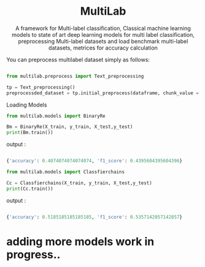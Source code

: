<h1 align="center"> MultiLab</h1>
<p align="center">A framework for Multi-label classification, Classical machine learning models to state of art deep learning models for multi label classification, preprocessing Multi-label datasets and load benchmark multi-label datasets, metrices for accuracy calculation </p>


You can preprocess multilabel dataset simply as follows:
```python

from multilab.preprocess import Text_preprocessing

tp = Text_preprocessing()
preprocessded_dataset = tp.initial_preprocess(dataframe, chunk_value = 5)

```

Loading Models


```python
from multilab.models import BinaryRe

Bm = BinaryRe(X_train, y_train, X_test,y_test)
print(Bm.train())
```

output :

```python

{'accuracy': 0.4074074074074074, 'f1_score': 0.4395604395604396}
```

```python
from multilab.models import Classfierchains

Cc = Classfierchains(X_train, y_train, X_test,y_test)
print(Cc.train())
```

output :

```python

{'accuracy': 0.5185185185185185, 'f1_score': 0.5357142857142857}
```

# adding more models work in progress..
